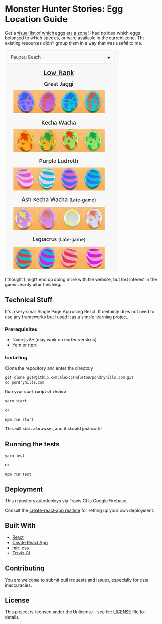 # Monster Hunter Stories: Egg Location Guide
Get a [visual list of which eggs are a zone](https://www.pondryhills.com/Eggs)! I had no idea which eggs belonged to which species, or were available in the current zone. The existing resources didn't group them in a way that was useful to me. 

![Screenshot of App](./readme-screenshot.jpg)

I thought I might end up doing more with the website, but lost interest in the game shortly after finishing.

## Technical Stuff

It's a very small Single Page App using React. It certainly does not need to use any frameworks but I used it as a simple learning project.

### Prerequisites

- Node.js 8+ (may work on earlier versions)
- Yarn or npm

### Installing
Clone the repository and enter the directory
```
git clone git@github.com:alexcpendleton/pondryhills.com.git
cd pondryhills.com
```
Run your start script of choice
```
yarn start
```
or
```
npm run start
```

This will start a browser, and it should just work!

## Running the tests

```
yarn test
```
or
```
npm run test
```

## Deployment

This repository autodeploys via Travis CI to Google Firebase.

Consult the [create-react-app readme](https://github.com/facebookincubator/create-react-app) for setting up your own deployment. 

## Built With

* [React](https://reactjs.org/)
* [Create React App](https://github.com/facebookincubator/create-react-app)
* [mini.css](http://minicss.org/)
* [Travis CI](https://travis-ci.org/)

## Contributing

You are welcome to submit pull requests and issues, especially for data inaccuracies. 

## License

This project is licensed under the Unlicense - see the [LICENSE](LICENSE) file for details.